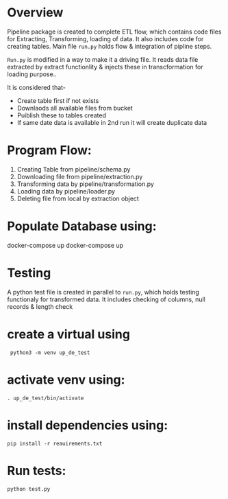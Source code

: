 # Overview
Pipeline package is created to complete ETL flow, which contains code files for Extracting, Transforming, loading of data.
It also includes code for creating tables. Main file `run.py` holds flow & integration of pipline steps.

`Run.py` is modified in a way to make it a driving file. It reads data file extracted by extract functionlity & injects these in transcformation for loading purpose..

It is considered that-
- Create table first if not exists
- Downlaods all available files from bucket
- Puiblish these to tables created
- If same date data is available in 2nd run it will create duplicate data

# Program Flow:
1. Creating Table from pipeline/schema.py
1. Downloading file from pipeline/extraction.py
1. Transforming data by pipeline/transformation.py
1. Loading data by pipeline/loader.py
1. Deleting file from local by extraction object


# Populate Database using:
docker-compose up
     docker-compose up

# Testing
A python test file is created in parallel to `run.py`, which holds testing functionaly for transformed data. 
It includes checking of columns, null records & length check

# create a virtual using
     python3 -m venv up_de_test

# activate venv using:
    . up_de_test/bin/activate

# install dependencies using:
    pip install -r reauirements.txt

# Run tests:
    python test.py 